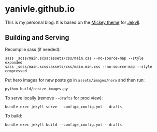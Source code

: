 # yanivle.github.io

This is my personal blog. It is based on the [Mickey theme](https://github.com/vincentchan/mickey) for [Jekyll](http://jekyllrb.com).


## Building and Serving

Recompile sass (if needed):

    sass _scss/main.scss:assets/css/main.css --no-source-map --style expanded
    sass _scss/main.scss:assets/css/main.min.css --no-source-map --style compressed

Put hero images for new posts go in `assets/images/hero` and then run:

    python build/resize_images.py

To serve locally (remove `--drafts` for prod view):

    bundle exec jekyll serve --config=_config.yml --drafts

To build:

    bundle exec jekyll build --config=_config.yml --drafts